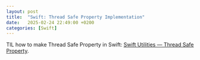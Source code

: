 ```yaml
---
layout: post
title:  "Swift: Thread Safe Property Implementation"
date:   2025-02-24 22:49:00 +0200
categories: [Swift]
---
```

TIL how to make Thread Safe Property in Swift: [Swift Utilities — Thread Safe Property](https://medium.com/@vyacheslavansimov/swift-utilities-thread-safe-property-5498afc2eb53).
